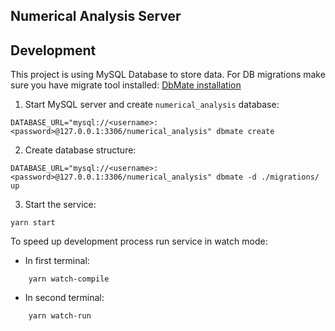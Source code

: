 ## Numerical Analysis Server

## Development

This project is using MySQL Database to store data.
For DB migrations make sure you have migrate tool installed:
[DbMate installation](https://dbmate.readthedocs.io/en/latest/)

1. Start MySQL server and create `numerical_analysis` database:

```
DATABASE_URL="mysql://<username>:<password>@127.0.0.1:3306/numerical_analysis" dbmate create
```

2. Create database structure:

```
DATABASE_URL="mysql://<username>:<password>@127.0.0.1:3306/numerical_analysis" dbmate -d ./migrations/ up
```

3. Start the service:

```
yarn start
```

To speed up development process run service in watch mode:

- In first terminal:

```
    yarn watch-compile
```

- In second terminal:

```
    yarn watch-run
```
